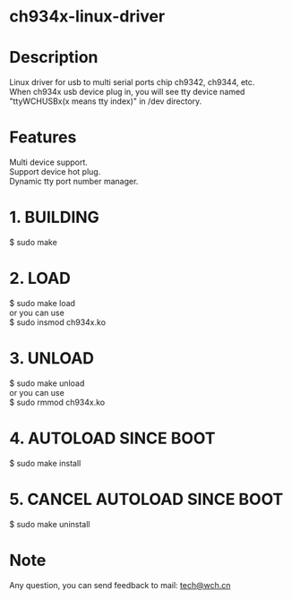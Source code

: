 # ch934x-linux-driver
# Description
Linux driver for usb to multi serial ports chip ch9342, ch9344, etc.  
When ch934x usb device plug in, you will see tty device named "ttyWCHUSBx(x means tty index)" in /dev directory.

# Features
 Multi device support.  
 Support device hot plug.  
 Dynamic tty port number manager.  
 
# 1. BUILDING
 $ sudo make

# 2. LOAD
 $ sudo make load  
 or you can use  
 $ sudo insmod ch934x.ko
 
# 3. UNLOAD
 $ sudo make unload  
 or you can use  
 $ sudo rmmod ch934x.ko
 
# 4. AUTOLOAD SINCE BOOT
  $ sudo make install
  
# 5. CANCEL AUTOLOAD SINCE BOOT
  $ sudo make uninstall
  
# Note
  Any question, you can send feedback to mail: tech@wch.cn


